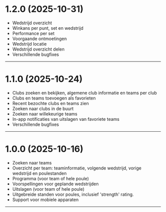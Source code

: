 # 1.2.0 (2025-10-31)
- Wedstrijd overzicht
- Winkans per punt, set en wedstrijd
- Performance per set
- Voorgaande ontmoetingen
- Wedstrijd locatie
- Wedstrijd overzicht delen
- Verschillende bugfixes

---

# 1.1.0 (2025-10-24)
- Clubs zoeken en bekijken, algemene club informatie en teams per club
- Clubs en teams toevoegen als favorieten
- Recent bezochte clubs en teams zien
- Zoeken naar clubs in de buurt
- Zoeken naar willekeurige teams
- In-app notificaties van uitslagen van favoriete teams
- Verschillende bugfixes

---

# 1.0.0 (2025-10-16)
- Zoeken naar teams
- Overzicht per team: teaminformatie, volgende wedstrijd, vorige wedstrijd en poulestanden
- Programma (voor team of hele poule)
- Voorspellingen voor geplande wedstrijden
- Uitslagen (voor team of hele poule)
- Uitgebreide standen voor poules, inclusief 'strength' rating.
- Support voor mobiele apparaten

---

